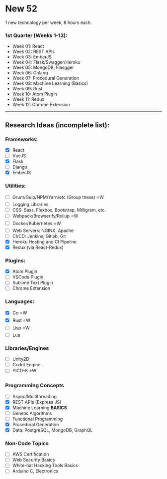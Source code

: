 # New 52
1 new technology per week, 8 hours each.

### 1st Quarter (Weeks 1-13):
* Week 01: React
* Week 02: REST APIs
* Week 03: EmberJS
* Week 04: Flask/Swagger/Heroku
* Week 05: MongoDB, Flasgger
* Week 06: Golang
* Week 07: Procedural Generation
* Week 08: Machine Learning (Basics)
* Week 09: Rust
* Week 10: Atom Plugin
* Week 11: Redux
* Week 12: Chrome Extension

---

## Research Ideas (incomplete list):
### Frameworks:
- [x] React
- [ ] VueJS
- [x] Flask
- [ ] Django
- [x] EmberJS
### Utilities:
- [ ] Grunt/Gulp/NPM/Yarn/etc (Group these)  :star:W
- [ ] Logging Libraries
- [ ] CSS: Sass, Flexbox, Bootstrap, Milligram, etc.
- [ ] Webpack/Browserify/Rollup  :star:W
- [ ] Docker/Kubernetes :star:W
- [ ] Web Servers: NGINX, Apache
- [ ] CI/CD: Jenkins, Gitlab, Git
- [x] Heroku Hosting and CI Pipeline
- [x] Redux (via React-Redux)
### Plugins:
- [x] Atom Plugin
- [ ] VSCode Plugin
- [ ] Sublime Text Plugin
- [ ] Chrome Extension
### Languages:
- [x] Go  :star:W
- [x] Rust  :star:W
- [ ] Lisp  :star:W
- [ ] Lua
### Libraries/Engines
- [ ] Unity2D
- [ ] Godot Engine
- [ ] PICO-8  :star:W
### Programming Concepts
- [ ] Async/Multithreading
- [x] REST APIs (Express JS)
- [x] Machine Learning **BASICS**
- [ ] Genetic Algorithms
- [ ] Functional Programming
- [x] Procedural Generation
- [x] Data:  PostgreSQL, MongoDB, GraphQL
### Non-Code Topics
- [ ] AWS Certification
- [ ] Web Security Basics
- [ ] White-hat Hacking Tools Basics
- [ ] Arduino C, Electronics
